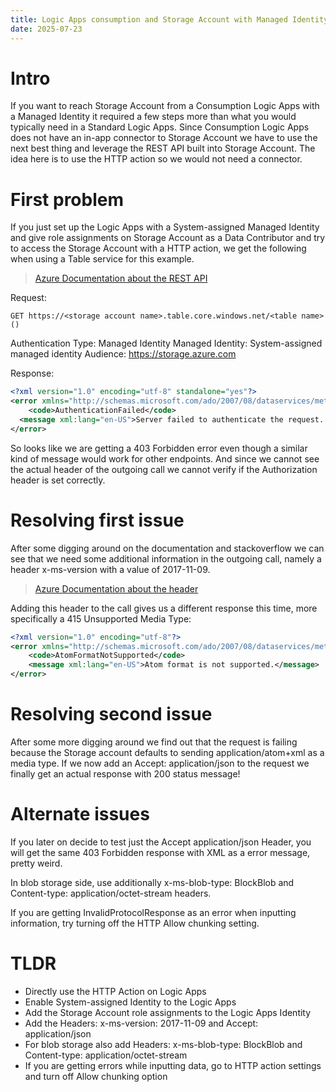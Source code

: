 ```yaml
---
title: Logic Apps consumption and Storage Account with Managed Identity
date: 2025-07-23
---
```

# Intro
If you want to reach Storage Account from a Consumption Logic Apps with a Managed Identity it required a few steps more than what you would typically need in a Standard Logic Apps. Since Consumption Logic Apps does not have an in-app connector to Storage Account we have to use the next best thing and leverage the REST API built into Storage Account. The idea here is to use the HTTP action so we would not need a connector.

# First problem
If you just set up the Logic Apps with a System-assigned Managed Identity and give role assignments on Storage Account as a Data Contributor and try to access the Storage Account with a HTTP action, we get the following when using a Table service for this example.

> [Azure Documentation about the REST API](https://learn.microsoft.com/en-us/rest/api/storageservices/table-service-rest-api)

Request:
```HTTP
GET https://<storage account name>.table.core.windows.net/<table name>()
```
Authentication Type: Managed Identity
Managed Identity: System-assigned managed identity
Audience: https://storage.azure.com

Response:
```XML
<?xml version="1.0" encoding="utf-8" standalone="yes"?>
<error xmlns="http://schemas.microsoft.com/ado/2007/08/dataservices/metadata">
    <code>AuthenticationFailed</code>
  <message xml:lang="en-US">Server failed to authenticate the request. Make sure the value of Authorization header is formed correctly including the signature.</message>
</error>
```

So looks like we are getting a 403 Forbidden error even though a similar kind of message would work for other endpoints. And since we cannot see the actual header of the outgoing call we cannot verify if the Authorization header is set correctly.

# Resolving first issue
After some digging around on the documentation and stackoverflow we can see that we need some additional information in the outgoing call, namely a header x-ms-version with a value of 2017-11-09.

> [Azure Documentation about the header](https://learn.microsoft.com/en-us/rest/api/storageservices/authorize-with-azure-active-directory#call-storage-operations-with-oauth-tokens)

Adding this header to the call gives us a different response this time, more specifically a 415 Unsupported Media Type:
```XML
<?xml version="1.0" encoding="utf-8"?>
<error xmlns="http://schemas.microsoft.com/ado/2007/08/dataservices/metadata">
    <code>AtomFormatNotSupported</code>
    <message xml:lang="en-US">Atom format is not supported.</message>
</error>
```

# Resolving second issue
After some more digging around we find out that the request is failing because the Storage account defaults to sending application/atom+xml as a media type. If we now add an Accept: application/json to the request we finally get an actual response with 200 status message!

# Alternate issues
If you later on decide to test just the Accept application/json Header, you will get the same 403 Forbidden response with XML as a error message, pretty weird.

In blob storage side, use additionally x-ms-blob-type: BlockBlob and Content-type: application/octet-stream headers.

If you are getting InvalidProtocolResponse as an error when inputting information, try turning off the HTTP Allow chunking setting.

# TLDR
- Directly use the HTTP Action on Logic Apps
- Enable System-assigned Identity to the Logic Apps
- Add the Storage Account role assignments to the Logic Apps Identity
- Add the Headers: x-ms-version: 2017-11-09 and Accept: application/json
- For blob storage also add Headers: x-ms-blob-type: BlockBlob and Content-type: application/octet-stream
- If you are getting errors while inputting data, go to HTTP action settings and turn off Allow chunking option